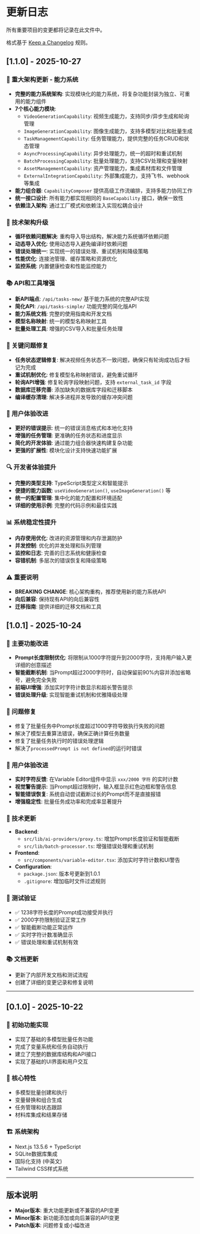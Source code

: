 # 更新日志

所有重要项目的变更都将记录在此文件中。

格式基于 [Keep a Changelog](https://keepachangelog.com/en/1.0.0/) 规则。

## [1.1.0] - 2025-10-27

### 🚀 重大架构更新 - 能力系统
- **完整的能力系统架构**: 实现模块化的能力系统，将复杂功能封装为独立、可重用的能力组件
- **7个核心能力模块**:
  - `VideoGenerationCapability`: 视频生成能力，支持同步/异步生成和轮询管理
  - `ImageGenerationCapability`: 图像生成能力，支持多模型对比和批量生成
  - `TaskManagementCapability`: 任务管理能力，提供完整的任务CRUD和状态管理
  - `AsyncProcessingCapability`: 异步处理能力，统一的超时和重试机制
  - `BatchProcessingCapability`: 批量处理能力，支持CSV处理和变量映射
  - `AssetManagementCapability`: 资产管理能力，集成素材库和文件管理
  - `ExternalIntegrationCapability`: 外部集成能力，支持飞书、webhook等集成
- **能力组合器**: `CapabilityComposer` 提供高级工作流编排，支持多能力协同工作
- **统一接口设计**: 所有能力都实现相同的 `BaseCapability` 接口，确保一致性
- **依赖注入架构**: 通过工厂模式和依赖注入实现松耦合设计

### 🔧 技术架构升级
- **循环依赖问题解决**: 重构导入导出结构，解决能力系统循环依赖问题
- **动态导入优化**: 使用动态导入避免编译时依赖问题
- **错误处理统一**: 实现统一的错误处理、重试机制和降级策略
- **性能优化**: 连接池管理、缓存策略和资源优化
- **监控系统**: 内置健康检查和性能监控能力

### 📚 API和工具增强
- **新API端点**: `/api/tasks-new/` 基于能力系统的完整API实现
- **简化API**: `/api/tasks-simple/` 功能完整的简化版API
- **能力系统文档**: 完整的使用指南和开发文档
- **模型名称映射**: 统一的模型名称映射工具
- **批量处理工具**: 增强的CSV导入和批量任务处理

### 🐛 关键问题修复
- **任务状态逻辑修复**: 解决视频任务状态不一致问题，确保只有轮询成功后才标记为完成
- **重试机制优化**: 修复模型名称映射错误，避免重试循环
- **轮询API增强**: 修复轮询字段映射问题，支持 `external_task_id` 字段
- **数据库迁移完善**: 添加缺失的数据库字段和迁移脚本
- **编译缓存清理**: 解决多进程并发导致的缓存冲突问题

### 💎 用户体验改进
- **更好的错误提示**: 统一的错误消息格式和本地化支持
- **增强的任务管理**: 更准确的任务状态和进度显示
- **简化的开发体验**: 通过能力组合器快速构建复杂功能
- **更强的扩展性**: 模块化设计支持快速功能扩展

### 🔍 开发者体验提升
- **完整的类型支持**: TypeScript类型定义和智能提示
- **便捷的能力函数**: `useVideoGeneration()`, `useImageGeneration()` 等
- **统一的配置管理**: 集中化的能力配置和环境适配
- **详细的使用示例**: 完整的代码示例和最佳实践

### 📊 系统稳定性提升
- **内存使用优化**: 改进的资源管理和内存泄漏防护
- **并发控制**: 优化的并发处理和队列管理
- **监控和日志**: 完善的日志系统和健康检查
- **容错机制**: 多层次的错误恢复和降级策略

### ⚠️ 重要说明
- **BREAKING CHANGE**: 核心架构重构，推荐使用新的能力系统API
- **向后兼容**: 保持现有API的向后兼容性
- **迁移指南**: 提供详细的迁移文档和工具

## [1.0.1] - 2025-10-24

### 🎯 主要功能改进
- **Prompt长度限制优化**: 将限制从1000字符提升到2000字符，支持用户输入更详细的创意描述
- **智能截断机制**: 当Prompt超过2000字符时，自动保留前90%内容并添加省略号，避免完全失败
- **前端UI增强**: 添加实时字符计数显示和超长警告提示
- **错误处理升级**: 实现智能重试机制和优雅降级处理

### 🐛 问题修复
- 修复了批量任务中Prompt长度超过1000字符导致执行失败的问题
- 解决了模型去重算法错误，确保正确计算任务数量
- 修复了批量任务执行时的错误处理逻辑
- 解决了`processedPrompt is not defined`的运行时错误

### 💎 用户体验改进
- **实时字符反馈**: 在Variable Editor组件中显示 `xxx/2000 字符` 的实时计数
- **视觉警告提示**: 当Prompt超过限制时，输入框显示红色边框和警告信息
- **智能错误恢复**: 系统自动尝试截断过长的Prompt而不是直接报错
- **增强稳定性**: 批量任务成功率和完成率显著提升

### 🔧 技术更新
- **Backend**:
  - `src/lib/ai-providers/proxy.ts`: 增加Prompt长度验证和智能截断
  - `src/lib/batch-processor.ts`: 增强错误处理和重试机制
- **Frontend**:
  - `src/components/variable-editor.tsx`: 添加实时字符计数和UI警告
- **Configuration**:
  - `package.json`: 版本号更新到1.0.1
  - `.gitignore`: 增加临时文件过滤规则

### 🧪 测试验证
- ✅ 1238字符长度的Prompt成功接受并执行
- ✅ 2000字符限制验证正常工作
- ✅ 智能截断功能正常运作
- ✅ 实时字符计数准确显示
- ✅ 错误处理和重试机制有效

### 📚 文档更新
- 更新了内部开发文档和测试流程
- 创建了详细的变更记录和修复说明

---

## [0.1.0] - 2025-10-22

### 🎯 初始功能实现
- 实现了基础的多模型批量任务功能
- 完成了变量系统和任务自动执行
- 建立了完整的数据库结构和API接口
- 实现了基础的UI界面和用户交互

### 💎 核心特性
- 多模型批量创建和执行
- 变量替换和组合生成
- 任务管理和状态跟踪
- 材料库集成和结果存储

### 🏗️ 系统架构
- Next.js 13.5.6 + TypeScript
- SQLite数据库集成
- 国际化支持 (中英文)
- Tailwind CSS样式系统

---

## 版本说明

- **Major版本**: 重大功能更新或不兼容的API变更
- **Minor版本**: 新功能添加或向后兼容的API变更
- **Patch版本**: 问题修复或小幅改进